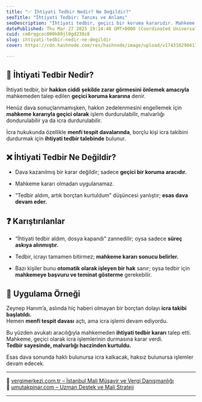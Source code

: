 ```yaml
---
title: "✅ İhtiyati Tedbir Nedir? Ne Değildir?"
seoTitle: "İhtiyati Tedbir: Tanımı ve Anlamı"
seoDescription: "İhtiyati tedbir, geçici bir koruma kararıdır. Mahkeme kararı olmadan uygulanamaz ve esas dava süreci devam eder"
datePublished: Thu Mar 27 2025 19:14:48 GMT+0000 (Coordinated Universal Time)
cuid: cm8rqgcoc000k09jl0gd230z8
slug: ihtiyati-tedbir-nedir-ne-degildir
cover: https://cdn.hashnode.com/res/hashnode/image/upload/v1743102904177/8e132fc5-1a25-4a70-bcb4-2e51b82e0fcf.webp

---
```


## 🔹 İhtiyati Tedbir Nedir?

İhtiyati tedbir, bir **hakkın ciddi şekilde zarar görmesini önlemek amacıyla** mahkemeden talep edilen **geçici koruma kararına** denir.

Henüz dava sonuçlanmamışken, hakkın zedelenmesini engellemek için **mahkeme kararıyla geçici olarak** işlem durdurulabilir, malvarlığı dondurulabilir ya da icra durdurulabilir.

İcra hukukunda özellikle **menfi tespit davalarında**, borçlu kişi icra takibini durdurmak için **ihtiyati tedbir talebinde** bulunur.

## ❌ İhtiyati Tedbir Ne Değildir?

* Dava kazanılmış bir karar değildir; sadece **geçici bir koruma aracıdır.**
    
* Mahkeme kararı olmadan uygulanamaz.
    
* “Tedbir aldım, artık borçtan kurtuldum” düşüncesi yanlıştır; **esas dava devam eder.**
    

## ❓ Karıştırılanlar

* “İhtiyati tedbir aldım, dosya kapandı” zannedilir; oysa sadece **süreç askıya alınmıştır.**
    
* Tedbir, icrayı tamamen bitirmez; **mahkeme kararı sonucu belirler.**
    
* Bazı kişiler bunu **otomatik olarak işleyen bir hak** sanır; oysa tedbir için **mahkemeye başvuru ve teminat gösterme** gerekebilir.
    

## 🧠 Uygulama Örneği

Zeynep Hanım’a, aslında hiç haberi olmayan bir borçtan dolayı **icra takibi başlatıldı.**  
Hemen **menfi tespit davası** açtı, ama icra işlemi devam ediyordu.

Bu yüzden avukatı aracılığıyla mahkemeden **ihtiyati tedbir kararı** talep etti.  
Mahkeme, geçici olarak icra işlemlerinin durmasına karar verdi.  
**Tedbir sayesinde, malvarlığı haczinden kurtuldu.**

Esas dava sonunda haklı bulunursa icra kalkacak, haksız bulunursa işlemler devam edecek.

---

🔗 [vergimerkezi.com.tr – İstanbul Mali Müşavir ve Vergi Danışmanlığı](https://vergimerkezi.com.tr)  
🔗 [umutakpinar.com – Uzman Destek ve Mali Strateji](https://umutakpinar.com)

---